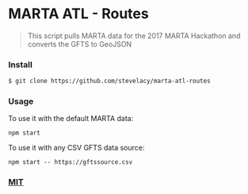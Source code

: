 # MARTA ATL - Routes
> This script pulls MARTA data for the 2017 MARTA Hackathon and converts the GFTS to GeoJSON

### Install

```sh
$ git clone https://github.com/stevelacy/marta-atl-routes

```

### Usage

To use it with the default MARTA data:
```
npm start
```

To use it with any CSV GFTS data source:

```
npm start -- https://gftssource.csv
```


### [MIT](LICENSE)
